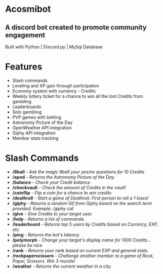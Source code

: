 # Acosmibot
## A discord bot created to promote community engagement 
Built with Python | Discord.py | MySql Database

# Features
* Slash commands
* Leveling and XP gain through participation
* Economy system with currency - Credits
* Weekly lottery ticket for a chance to win all the lost Credits from gambling
* Leaderboards
* Solo gambling
* PVP games with betting
* Astronomy Picture of the Day
* OpenWeather API integration
* Giphy API integration
* Member stats tracking

# Slash Commands
* **/8ball** -
_Ask the magic 8ball your yes/no questions for 10 Credits_
* **/apod** -
_Returns the Astronomy Picture of the Day._
* **/balance** -
_Check your Credit balance._
* **/checkvault** -
_Check the amount of Credits in the vault!_
* **/coinflip** -
_Flip a coin for a chance to win credits_
* **/deathroll** -
_Start a game of Deathroll. First person to roll a 1 loses!_
* **/giphy** -
_Returns a random Gif from Giphy based on the search term provided. Example: /giphy cat_
* **/give** -
_Give Credits to your target user._
* **/help** -
_Returns a list of commands._
* **/leaderboard** -
_Returns top 5 users by Credits based on Currency, EXP, etc._
* **/ping** -
_Returns the bot's latency._
* **/polymorph** -
_Change your target's display name for 1000 Credits... please be nice_
* **/rank** -
_Returns your rank based on current EXP and general stats._
* **/rockpaperscissors** -
_Challenge another member to a game of Rock, Paper, Scissors. Win 3 rounds!_
* **/weather** -
_Returns the current weather in a city._
